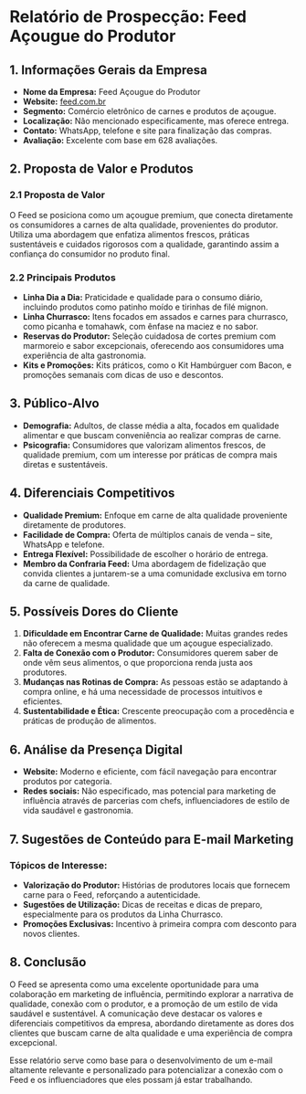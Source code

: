 # Relatório de Prospecção: Feed Açougue do Produtor

## 1. Informações Gerais da Empresa
- **Nome da Empresa:** Feed Açougue do Produtor
- **Website:** [feed.com.br](https://feed.com.br)
- **Segmento:** Comércio eletrônico de carnes e produtos de açougue.
- **Localização:** Não mencionado especificamente, mas oferece entrega.
- **Contato:** WhatsApp, telefone e site para finalização das compras.
- **Avaliação:** Excelente com base em 628 avaliações.

## 2. Proposta de Valor e Produtos
### 2.1 Proposta de Valor
O Feed se posiciona como um açougue premium, que conecta diretamente os consumidores a carnes de alta qualidade, provenientes do produtor. Utiliza uma abordagem que enfatiza alimentos frescos, práticas sustentáveis e cuidados rigorosos com a qualidade, garantindo assim a confiança do consumidor no produto final.

### 2.2 Principais Produtos
- **Linha Dia a Dia:** Praticidade e qualidade para o consumo diário, incluindo produtos como patinho moído e tirinhas de filé mignon.
- **Linha Churrasco:** Itens focados em assados e carnes para churrasco, como picanha e tomahawk, com ênfase na maciez e no sabor.
- **Reservas do Produtor:** Seleção cuidadosa de cortes premium com marmoreio e sabor excepcionais, oferecendo aos consumidores uma experiência de alta gastronomia.
- **Kits e Promoções:** Kits práticos, como o Kit Hambúrguer com Bacon, e promoções semanais com dicas de uso e descontos.

## 3. Público-Alvo
- **Demografia:** Adultos, de classe média a alta, focados em qualidade alimentar e que buscam conveniência ao realizar compras de carne.
- **Psicografia:** Consumidores que valorizam alimentos frescos, de qualidade premium, com um interesse por práticas de compra mais diretas e sustentáveis.

## 4. Diferenciais Competitivos
- **Qualidade Premium:** Enfoque em carne de alta qualidade proveniente diretamente de produtores.
- **Facilidade de Compra:** Oferta de múltiplos canais de venda – site, WhatsApp e telefone.
- **Entrega Flexível:** Possibilidade de escolher o horário de entrega.
- **Membro da Confraria Feed:** Uma abordagem de fidelização que convida clientes a juntarem-se a uma comunidade exclusiva em torno da carne de qualidade.

## 5. Possíveis Dores do Cliente
1. **Dificuldade em Encontrar Carne de Qualidade:** Muitas grandes redes não oferecem a mesma qualidade que um açougue especializado.
2. **Falta de Conexão com o Produtor:** Consumidores querem saber de onde vêm seus alimentos, o que proporciona renda justa aos produtores.
3. **Mudanças nas Rotinas de Compra:** As pessoas estão se adaptando à compra online, e há uma necessidade de processos intuitivos e eficientes.
4. **Sustentabilidade e Ética:** Crescente preocupação com a procedência e práticas de produção de alimentos.

## 6. Análise da Presença Digital
- **Website:** Moderno e eficiente, com fácil navegação para encontrar produtos por categoria.
- **Redes sociais:** Não especificado, mas potencial para marketing de influência através de parcerias com chefs, influenciadores de estilo de vida saudável e gastronomia.

## 7. Sugestões de Conteúdo para E-mail Marketing
### Tópicos de Interesse:
- **Valorização do Produtor:** Histórias de produtores locais que fornecem carne para o Feed, reforçando a autenticidade.
- **Sugestões de Utilização:** Dicas de receitas e dicas de preparo, especialmente para os produtos da Linha Churrasco.
- **Promoções Exclusivas:** Incentivo à primeira compra com desconto para novos clientes.

## 8. Conclusão
O Feed se apresenta como uma excelente oportunidade para uma colaboração em marketing de influência, permitindo explorar a narrativa de qualidade, conexão com o produtor, e a promoção de um estilo de vida saudável e sustentável. A comunicação deve destacar os valores e diferenciais competitivos da empresa, abordando diretamente as dores dos clientes que buscam carne de alta qualidade e uma experiência de compra excepcional. 

Esse relatório serve como base para o desenvolvimento de um e-mail altamente relevante e personalizado para potencializar a conexão com o Feed e os influenciadores que eles possam já estar trabalhando.